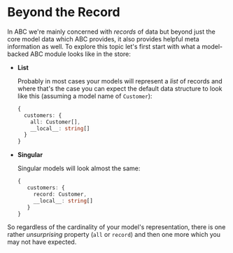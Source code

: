 # Beyond the Record

In ABC we're mainly concerned with _records_ of data but beyond just the core model data which ABC provides, it also provides helpful meta information as well. To explore this topic let's first start with what a model-backed ABC module looks like in the store:

- **List**

  Probably in most cases your models will represent a _list_ of records and where that's the case you can expect the default data structure to look like this (assuming a model name of `Customer`):

     ```ts
     {
       customers: {
         all: Customer[],
         __local__: string[]
       }
     }
     ```

- **Singular**

  Singular models will look almost the same: 

    ```ts
    {
       customers: {
         record: Customer,
         __local__: string[]
       }
    }
     ```
So regardless of the cardinality of your model's representation, there is one rather _unsurprising_ property (`all` or `record`) and then one more which you may not have expected.